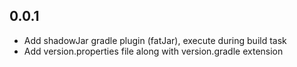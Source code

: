 0.0.1
-----
* Add shadowJar gradle plugin (fatJar), execute during build task
* Add version.properties file along with version.gradle extension